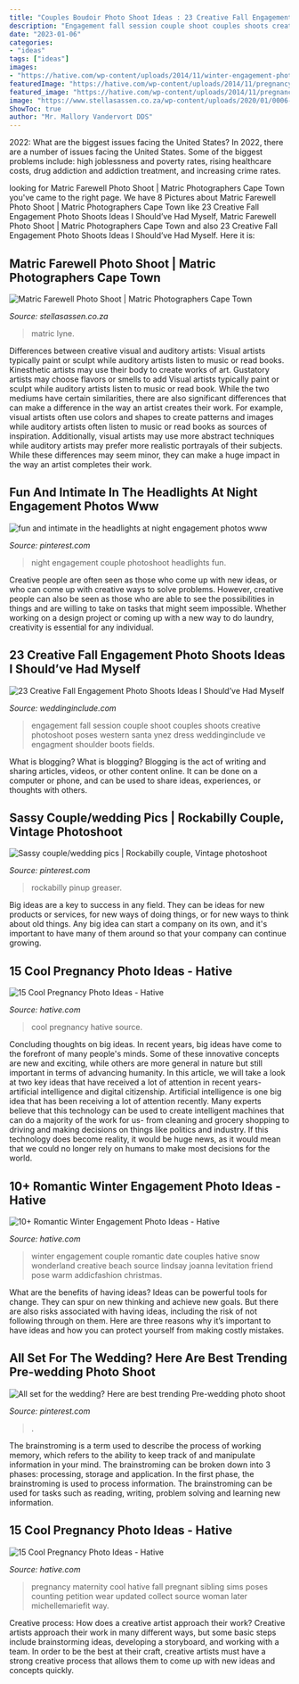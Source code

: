 ```yaml
---
title: "Couples Boudoir Photo Shoot Ideas : 23 Creative Fall Engagement Photo Shoots Ideas I Should’ve Had Myself"
description: "Engagement fall session couple shoot couples shoots creative photoshoot poses western santa ynez dress weddinginclude ve engagment shoulder boots fields"
date: "2023-01-06"
categories:
- "ideas"
tags: ["ideas"]
images:
- "https://hative.com/wp-content/uploads/2014/11/winter-engagement-photo-ideas/7-winter-engagement-photo-ideas.jpg"
featuredImage: "https://hative.com/wp-content/uploads/2014/11/pregnancy-photo-ideas/1-cool-pregnancy-photo-ideas.jpg"
featured_image: "https://hative.com/wp-content/uploads/2014/11/pregnancy-photo-ideas/1-cool-pregnancy-photo-ideas.jpg"
image: "https://www.stellasassen.co.za/wp-content/uploads/2020/01/0006-matric-farewell-dance-photography-cape.jpg"
ShowToc: true
author: "Mr. Mallory Vandervort DDS"
---
```



2022: What are the biggest issues facing the United States?
In 2022, there are a number of issues facing the United States. Some of the biggest problems include: high joblessness and poverty rates, rising healthcare costs, drug addiction and addiction treatment, and increasing crime rates.

	

		
looking for Matric Farewell Photo Shoot | Matric Photographers Cape Town you've came to the right page. We have 8 Pictures about Matric Farewell Photo Shoot | Matric Photographers Cape Town like 23 Creative Fall Engagement Photo Shoots Ideas I Should’ve Had Myself, Matric Farewell Photo Shoot | Matric Photographers Cape Town and also 23 Creative Fall Engagement Photo Shoots Ideas I Should’ve Had Myself. Here it is:
		
    
## Matric Farewell Photo Shoot | Matric Photographers Cape Town

<img loading=lazy src="https://www.stellasassen.co.za/wp-content/uploads/2020/01/0006-matric-farewell-dance-photography-cape.jpg" onerror="this.onerror=null;this.src='https://tse4.mm.bing.net/th?id=OIP.-qJMP-uM_egRORo-nuCdhQHaLZ&amp;pid=15.1';" alt="Matric Farewell Photo Shoot | Matric Photographers Cape Town">

_Source: stellasassen.co.za_

>matric lyne. 

	

Differences between creative visual and auditory artists: Visual artists typically paint or sculpt while auditory artists listen to music or read books. Kinesthetic artists may use their body to create works of art. Gustatory artists may choose flavors or smells to add
Visual artists typically paint or sculpt while auditory artists listen to music or read book. While the two mediums have certain similarities, there are also significant differences that can make a difference in the way an artist creates their work. For example, visual artists often use colors and shapes to create patterns and images while auditory artists often listen to music or read books as sources of inspiration. Additionally, visual artists may use more abstract techniques while auditory artists may prefer more realistic portrayals of their subjects. While these differences may seem minor, they can make a huge impact in the way an artist completes their work.

    
## Fun And Intimate In The Headlights At Night Engagement Photos Www

<img loading=lazy src="https://i.pinimg.com/736x/c7/bf/a3/c7bfa32b3b5968a04555c7c56f0ecedc.jpg" onerror="this.onerror=null;this.src='https://tse2.mm.bing.net/th?id=OIP.EoU_95yCZTw2ZUTBAaw1_wHaLH&amp;pid=15.1';" alt="fun and intimate in the headlights at night engagement photos www">

_Source: pinterest.com_

>night engagement couple photoshoot headlights fun. 

	

Creative people are often seen as those who come up with new ideas, or who can come up with creative ways to solve problems. However, creative people can also be seen as those who are able to see the possibilities in things and are willing to take on tasks that might seem impossible. Whether working on a design project or coming up with a new way to do laundry, creativity is essential for any individual.

    
## 23 Creative Fall Engagement Photo Shoots Ideas I Should’ve Had Myself

<img loading=lazy src="https://www.weddinginclude.com/wp-content/uploads/2017/06/Fall-engagement-session-ideas.jpg" onerror="this.onerror=null;this.src='https://tse3.mm.bing.net/th?id=OIP.0Os6a7CYSnGGxLUeObGKhQHaKD&amp;pid=15.1';" alt="23 Creative Fall Engagement Photo Shoots Ideas I Should’ve Had Myself">

_Source: weddinginclude.com_

>engagement fall session couple shoot couples shoots creative photoshoot poses western santa ynez dress weddinginclude ve engagment shoulder boots fields. 

	

What is blogging?
What is blogging? Blogging is the act of writing and sharing articles, videos, or other content online. It can be done on a computer or phone, and can be used to share ideas, experiences, or thoughts with others.

    
## Sassy Couple/wedding Pics | Rockabilly Couple, Vintage Photoshoot

<img loading=lazy src="https://i.pinimg.com/736x/ac/b6/2c/acb62cc9b30e6300d5f72fc9f874ecfe--rockabilly-family-photos-rockabilly-couple-photography.jpg" onerror="this.onerror=null;this.src='https://tse2.mm.bing.net/th?id=OIP.5i_ik5ang-56BokZ3h3cKQHaLH&amp;pid=15.1';" alt="Sassy couple/wedding pics | Rockabilly couple, Vintage photoshoot">

_Source: pinterest.com_

>rockabilly pinup greaser. 

	

Big ideas are a key to success in any field. They can be ideas for new products or services, for new ways of doing things, or for new ways to think about old things. Any big idea can start a company on its own, and it's important to have many of them around so that your company can continue growing.

    
## 15 Cool Pregnancy Photo Ideas - Hative

<img loading=lazy src="https://hative.com/wp-content/uploads/2014/11/pregnancy-photo-ideas/1-cool-pregnancy-photo-ideas.jpg" onerror="this.onerror=null;this.src='https://tse4.mm.bing.net/th?id=OIP.Zq2usCY7DqWq5RawFrYWKwHaLH&amp;pid=15.1';" alt="15 Cool Pregnancy Photo Ideas - Hative">

_Source: hative.com_

>cool pregnancy hative source. 

	

Concluding thoughts on big ideas.
In recent years, big ideas have come to the forefront of many people's minds. Some of these innovative concepts are new and exciting, while others are more general in nature but still important in terms of advancing humanity. In this article, we will take a look at two key ideas that have received a lot of attention in recent years- artificial intelligence and digital citizenship. 
Artificial intelligence is one big idea that has been receiving a lot of attention recently. Many experts believe that this technology can be used to create intelligent machines that can do a majority of the work for us- from cleaning and grocery shopping to driving and making decisions on things like politics and industry. If this technology does become reality, it would be huge news, as it would mean that we could no longer rely on humans to make most decisions for the world.

    
## 10+ Romantic Winter Engagement Photo Ideas - Hative

<img loading=lazy src="https://hative.com/wp-content/uploads/2014/11/winter-engagement-photo-ideas/7-winter-engagement-photo-ideas.jpg" onerror="this.onerror=null;this.src='https://tse4.mm.bing.net/th?id=OIP.iLCkKVF4B5rDHAh4h3JWfAHaLI&amp;pid=15.1';" alt="10+ Romantic Winter Engagement Photo Ideas - Hative">

_Source: hative.com_

>winter engagement couple romantic date couples hative snow wonderland creative beach source lindsay joanna levitation friend pose warm addicfashion christmas. 

	

What are the benefits of having ideas?
Ideas can be powerful tools for change. They can spur on new thinking and achieve new goals. But there are also risks associated with having ideas, including the risk of not following through on them. Here are three reasons why it’s important to have ideas and how you can protect yourself from making costly mistakes.

    
## All Set For The Wedding? Here Are Best Trending Pre-wedding Photo Shoot

<img loading=lazy src="https://i.pinimg.com/736x/d3/28/28/d32828d972d247b02093f38ef9b52a5d.jpg" onerror="this.onerror=null;this.src='https://tse4.mm.bing.net/th?id=OIP.JM3HDY4dS-JBBlElIYqfdwHaLH&amp;pid=15.1';" alt="All set for the wedding? Here are best trending Pre-wedding photo shoot">

_Source: pinterest.com_

>. 

	

The brainstroming is a term used to describe the process of working memory, which refers to the ability to keep track of and manipulate information in your mind. The brainstroming can be broken down into 3 phases: processing, storage and application. In the first phase, the brainstroming is used to process information. The brainstroming can be used for tasks such as reading, writing, problem solving and learning new information.

    
## 15 Cool Pregnancy Photo Ideas - Hative

<img loading=lazy src="https://hative.com/wp-content/uploads/2014/11/pregnancy-photo-ideas/7-cool-pregnancy-photo-ideas.jpg" onerror="this.onerror=null;this.src='https://tse2.mm.bing.net/th?id=OIP.4LD72bU6nJ_gEpIry0L_8wHaLH&amp;pid=15.1';" alt="15 Cool Pregnancy Photo Ideas - Hative">

_Source: hative.com_

>pregnancy maternity cool hative fall pregnant sibling sims poses counting petition wear updated collect source woman later michellemariefit way. 

	

Creative process: How does a creative artist approach their work?
Creative artists approach their work in many different ways, but some basic steps include brainstorming ideas, developing a storyboard, and working with a team. In order to be the best at their craft, creative artists must have a strong creative process that allows them to come up with new ideas and concepts quickly.

